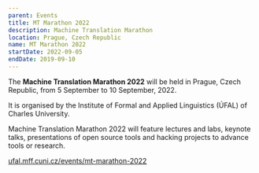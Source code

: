```yaml
---
parent: Events
title: MT Marathon 2022
description: Machine Translation Marathon
location: Prague, Czech Republic
name: MT Marathon 2022
startDate: 2022-09-05
endDate: 2019-09-10
---
```


The **Machine Translation Marathon 2022** will be held in Prague, Czech Republic, from 5 September to 10 September, 2022.

It is organised by the Institute of Formal and Applied Linguistics (ÚFAL) of Charles University.

Machine Translation Marathon 2022 will feature lectures and labs, keynote talks, presentations of open source tools  and hacking projects to advance tools or research.

[ufal.mff.cuni.cz/events/mt-marathon-2022](https://ufal.mff.cuni.cz/events/mt-marathon-2022)
